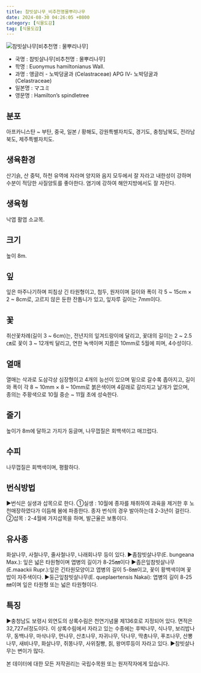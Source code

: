```yaml
---
title: 참빗살나무_비추천명물뿌리나무
date: 2024-08-30 04:26:05 +0800
category: [식물도감]
tag: [식물도감]
---
```




![참빗살나무[비추천명 : 물뿌리나무]](/fileUpload/plants/basic/Celastraceae/Euonymus/2153/2153_2020_2_th2.JPG)
- 국명 : 참빗살나무[비추천명 : 물뿌리나무]
- 학명 : Euonymus hamiltonianus Wall.
- 과명 : 앵글러 - 노박덩굴과 (Celastraceae) APG Ⅳ- 노박덩굴과 (Celastraceae)
- 일본명 : マユミ
- 영문명 : Hamilton’s spindletree


## 분포
아프카니스탄 ~ 부탄, 중국, 일본 / 황해도, 강원특별자치도, 경기도, 충청남북도, 전라남북도, 제주특별자치도.
## 생육환경
산기슭, 산 중턱, 하천 유역에 자라며 양지와 음지 모두에서 잘 자라고 내한성이 강하며 수분이 적당한 사질양토를 좋아한다. 염기에 강하여 해안지방에서도 잘 자란다.
## 생육형
낙엽 활엽 소교목.
## 크기
높이 8m.
## 잎
잎은 마주나기하며 피침상 긴 타원형이고, 첨두, 원저이며 길이와 폭이 각 5 ~ 15cm × 2 ~ 8cm로, 고르지 않은 둔한 잔톱니가 있고, 잎자루 길이는 7mm이다.
## 꽃
취산꽃차례(길이 3 ~ 6cm)는, 전년지의 잎겨드랑이에 달리고, 꽃대의 길이는 2 ~ 2.5㎝로 꽃이 3 ~ 12개씩 달리고, 연한 녹색이며 지름은 10mm로 5월에 피며, 4수성이다.
## 열매
열매는 삭과로 도삼각상 심장형이고 4개의 능선이 있으며 밑으로 갈수록 좁아지고, 길이와 폭이 각 8 ~ 10mm × 8 ~ 10mm로 붉은색이며 4갈래로 갈라지고 날개가 없으며, 종의는 주황색으로 10월 중순 ~ 11월 초에 성숙한다.
## 줄기
높이가 8m에 달하고 가지가 둥글며, 나무껍질은 회백색이고 매끄럽다.
## 수피
나무껍질은 회백색이며, 평활하다.
## 번식방법
▶번식은 실생과 삽목으로 한다. ①실생 : 10월에 종자를 채취하여 과육을 제거한 후 노천매장하였다가 이듬해 봄에 파종한다. 종자 번식의 경우 발아하는데 2-3년이 걸린다.②삽목 : 2-4월에 가지삽목을 하며, 발근율은 보통이다.
## 유사종
화살나무, 사철나무, 줄사철나무, 나래회나무 등이 있다.▶좀참빗살나무(E. bungeana Max.): 잎은 넓은 타원형이며 엽병의 길이가 8-25㎜이다 ▶좁은잎참빗살나무(E.maackii Rupr.):잎은 긴타원모양이고 엽병의 길이 5-8㎜이고, 꽃이 황백색이며 꽃밥이 자주색이다.▶둥근잎참빗살나무(E. queplaertensis Nakai): 엽병의 길이 8-25㎜이며 잎은 타원형 또는 넓은 타원형이다.
## 특징
▶충청남도 보령시 외연도의 상록수림은 천연기념물 제136호로 지정되어 있다. 면적은 32,727㎡정도이다.  이 상록수림에서 자라고 있는 수종에는 후박나무, 식나무, 보리밥나무, 동백나무, 마삭나무, 먼나무, 산초나무, 자귀나무, 닥나무, 딱총나무, 푸조나무, 산뽕나무, 새비나무, 화살나무, 쥐똥나무, 사위질빵, 칡, 왕머루등이 자라고 있다.▶참빗살나무는 변이가 많다.






본 데이터에 대한 모든 저작권리는 국립수목원 또는 원저작자에게 있습니다.
